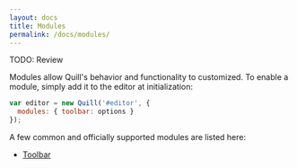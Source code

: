 ```yaml
---
layout: docs
title: Modules
permalink: /docs/modules/
---
```


TODO: Review

Modules allow Quill's behavior and functionality to customized. To enable a module, simply add it to the editor at initialization:

```javascript
var editor = new Quill('#editor', {
  modules: { toolbar: options }
});
```

A few common and officially supported modules are listed here:

- [Toolbar](/docs/modules/toolbar/)
